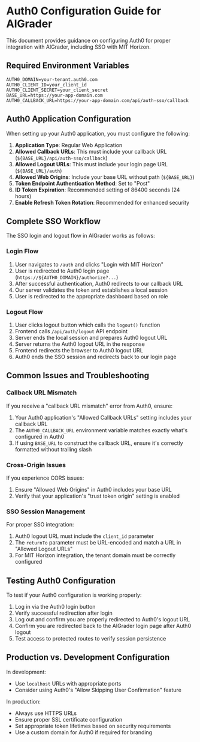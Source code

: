 # Auth0 Configuration Guide for AIGrader

This document provides guidance on configuring Auth0 for proper integration with AIGrader, including SSO with MIT Horizon.

## Required Environment Variables

```
AUTH0_DOMAIN=your-tenant.auth0.com
AUTH0_CLIENT_ID=your_client_id
AUTH0_CLIENT_SECRET=your_client_secret
BASE_URL=https://your-app-domain.com
AUTH0_CALLBACK_URL=https://your-app-domain.com/api/auth-sso/callback
```

## Auth0 Application Configuration

When setting up your Auth0 application, you must configure the following:

1. **Application Type**: Regular Web Application
2. **Allowed Callback URLs**: This must include your callback URL (`${BASE_URL}/api/auth-sso/callback`)
3. **Allowed Logout URLs**: This must include your login page URL (`${BASE_URL}/auth`)
4. **Allowed Web Origins**: Include your base URL without path (`${BASE_URL}`)
5. **Token Endpoint Authentication Method**: Set to "Post"
6. **ID Token Expiration**: Recommended setting of 86400 seconds (24 hours)
7. **Enable Refresh Token Rotation**: Recommended for enhanced security

## Complete SSO Workflow

The SSO login and logout flow in AIGrader works as follows:

### Login Flow

1. User navigates to `/auth` and clicks "Login with MIT Horizon"
2. User is redirected to Auth0 login page (`https://${AUTH0_DOMAIN}/authorize?...`)
3. After successful authentication, Auth0 redirects to our callback URL
4. Our server validates the token and establishes a local session
5. User is redirected to the appropriate dashboard based on role

### Logout Flow

1. User clicks logout button which calls the `logout()` function
2. Frontend calls `/api/auth/logout` API endpoint
3. Server ends the local session and prepares Auth0 logout URL
4. Server returns the Auth0 logout URL in the response
5. Frontend redirects the browser to Auth0 logout URL
6. Auth0 ends the SSO session and redirects back to our login page

## Common Issues and Troubleshooting

### Callback URL Mismatch

If you receive a "callback URL mismatch" error from Auth0, ensure:

1. Your Auth0 application's "Allowed Callback URLs" setting includes your callback URL
2. The `AUTH0_CALLBACK_URL` environment variable matches exactly what's configured in Auth0
3. If using `BASE_URL` to construct the callback URL, ensure it's correctly formatted without trailing slash

### Cross-Origin Issues

If you experience CORS issues:

1. Ensure "Allowed Web Origins" in Auth0 includes your base URL
2. Verify that your application's "trust token origin" setting is enabled  

### SSO Session Management

For proper SSO integration:

1. Auth0 logout URL must include the `client_id` parameter
2. The `returnTo` parameter must be URL-encoded and match a URL in "Allowed Logout URLs"
3. For MIT Horizon integration, the tenant domain must be correctly configured

## Testing Auth0 Configuration

To test if your Auth0 configuration is working properly:

1. Log in via the Auth0 login button
2. Verify successful redirection after login
3. Log out and confirm you are properly redirected to Auth0's logout URL
4. Confirm you are redirected back to the AIGrader login page after Auth0 logout
5. Test access to protected routes to verify session persistence

## Production vs. Development Configuration

In development:
- Use `localhost` URLs with appropriate ports
- Consider using Auth0's "Allow Skipping User Confirmation" feature

In production:
- Always use HTTPS URLs
- Ensure proper SSL certificate configuration
- Set appropriate token lifetimes based on security requirements
- Use a custom domain for Auth0 if required for branding